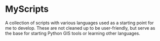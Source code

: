# MyScripts
A collection of scripts with various languages used as a starting point for me to develop. These are not cleaned up to be user-friendly, but serve as the base for starting Python GIS tools or learning other languages.
